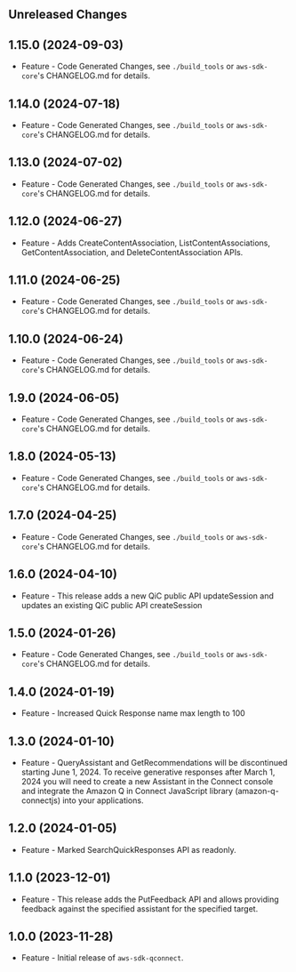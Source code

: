 Unreleased Changes
------------------

1.15.0 (2024-09-03)
------------------

* Feature - Code Generated Changes, see `./build_tools` or `aws-sdk-core`'s CHANGELOG.md for details.

1.14.0 (2024-07-18)
------------------

* Feature - Code Generated Changes, see `./build_tools` or `aws-sdk-core`'s CHANGELOG.md for details.

1.13.0 (2024-07-02)
------------------

* Feature - Code Generated Changes, see `./build_tools` or `aws-sdk-core`'s CHANGELOG.md for details.

1.12.0 (2024-06-27)
------------------

* Feature - Adds CreateContentAssociation, ListContentAssociations, GetContentAssociation, and DeleteContentAssociation APIs.

1.11.0 (2024-06-25)
------------------

* Feature - Code Generated Changes, see `./build_tools` or `aws-sdk-core`'s CHANGELOG.md for details.

1.10.0 (2024-06-24)
------------------

* Feature - Code Generated Changes, see `./build_tools` or `aws-sdk-core`'s CHANGELOG.md for details.

1.9.0 (2024-06-05)
------------------

* Feature - Code Generated Changes, see `./build_tools` or `aws-sdk-core`'s CHANGELOG.md for details.

1.8.0 (2024-05-13)
------------------

* Feature - Code Generated Changes, see `./build_tools` or `aws-sdk-core`'s CHANGELOG.md for details.

1.7.0 (2024-04-25)
------------------

* Feature - Code Generated Changes, see `./build_tools` or `aws-sdk-core`'s CHANGELOG.md for details.

1.6.0 (2024-04-10)
------------------

* Feature - This release adds a new QiC public API updateSession and updates an existing QiC public API createSession

1.5.0 (2024-01-26)
------------------

* Feature - Code Generated Changes, see `./build_tools` or `aws-sdk-core`'s CHANGELOG.md for details.

1.4.0 (2024-01-19)
------------------

* Feature - Increased Quick Response name max length to 100

1.3.0 (2024-01-10)
------------------

* Feature - QueryAssistant and GetRecommendations will be discontinued starting June 1, 2024. To receive generative responses after March 1, 2024 you will need to create a new Assistant in the Connect console and integrate the Amazon Q in Connect JavaScript library (amazon-q-connectjs) into your applications.

1.2.0 (2024-01-05)
------------------

* Feature - Marked SearchQuickResponses API as readonly.

1.1.0 (2023-12-01)
------------------

* Feature - This release adds the PutFeedback API and allows providing feedback against the specified assistant for the specified target.

1.0.0 (2023-11-28)
------------------

* Feature - Initial release of `aws-sdk-qconnect`.

